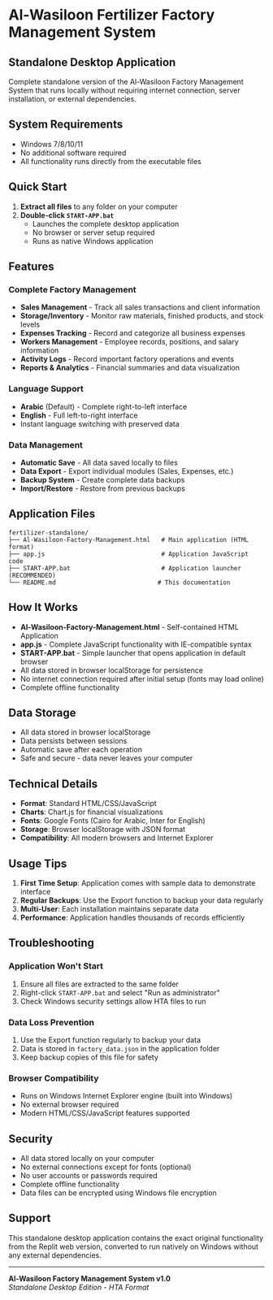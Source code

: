 # Al-Wasiloon Fertilizer Factory Management System

## Standalone Desktop Application

Complete standalone version of the Al-Wasiloon Factory Management System that runs locally without requiring internet connection, server installation, or external dependencies.

## System Requirements

- Windows 7/8/10/11
- No additional software required
- All functionality runs directly from the executable files

## Quick Start

1. **Extract all files** to any folder on your computer
2. **Double-click `START-APP.bat`** 
   - Launches the complete desktop application
   - No browser or server setup required
   - Runs as native Windows application

## Features

### Complete Factory Management
- **Sales Management** - Track all sales transactions and client information
- **Storage/Inventory** - Monitor raw materials, finished products, and stock levels
- **Expenses Tracking** - Record and categorize all business expenses
- **Workers Management** - Employee records, positions, and salary information
- **Activity Logs** - Record important factory operations and events
- **Reports & Analytics** - Financial summaries and data visualization

### Language Support
- **Arabic** (Default) - Complete right-to-left interface
- **English** - Full left-to-right interface
- Instant language switching with preserved data

### Data Management
- **Automatic Save** - All data saved locally to files
- **Data Export** - Export individual modules (Sales, Expenses, etc.)
- **Backup System** - Create complete data backups
- **Import/Restore** - Restore from previous backups

## Application Files

```
fertilizer-standalone/
├── Al-Wasiloon-Factory-Management.html   # Main application (HTML format)
├── app.js                                # Application JavaScript code
├── START-APP.bat                         # Application launcher (RECOMMENDED)
└── README.md                            # This documentation
```

## How It Works

- **Al-Wasiloon-Factory-Management.html** - Self-contained HTML Application
- **app.js** - Complete JavaScript functionality with IE-compatible syntax
- **START-APP.bat** - Simple launcher that opens application in default browser
- All data stored in browser localStorage for persistence
- No internet connection required after initial setup (fonts may load online)
- Complete offline functionality

## Data Storage

- All data stored in browser localStorage
- Data persists between sessions
- Automatic save after each operation
- Safe and secure - data never leaves your computer

## Technical Details

- **Format**: Standard HTML/CSS/JavaScript
- **Charts**: Chart.js for financial visualizations
- **Fonts**: Google Fonts (Cairo for Arabic, Inter for English)
- **Storage**: Browser localStorage with JSON format
- **Compatibility**: All modern browsers and Internet Explorer

## Usage Tips

1. **First Time Setup**: Application comes with sample data to demonstrate interface
2. **Regular Backups**: Use the Export function to backup your data regularly
3. **Multi-User**: Each installation maintains separate data
4. **Performance**: Application handles thousands of records efficiently

## Troubleshooting

### Application Won't Start
1. Ensure all files are extracted to the same folder
2. Right-click `START-APP.bat` and select "Run as administrator"
3. Check Windows security settings allow HTA files to run

### Data Loss Prevention
1. Use the Export function regularly to backup your data
2. Data is stored in `factory_data.json` in the application folder
3. Keep backup copies of this file for safety

### Browser Compatibility
- Runs on Windows Internet Explorer engine (built into Windows)
- No external browser required
- Modern HTML/CSS/JavaScript features supported

## Security

- All data stored locally on your computer
- No external connections except for fonts (optional)
- No user accounts or passwords required
- Complete offline functionality
- Data files can be encrypted using Windows file encryption

## Support

This standalone desktop application contains the exact original functionality from the Replit web version, converted to run natively on Windows without any external dependencies.

---

**Al-Wasiloon Factory Management System v1.0**  
*Standalone Desktop Edition - HTA Format*